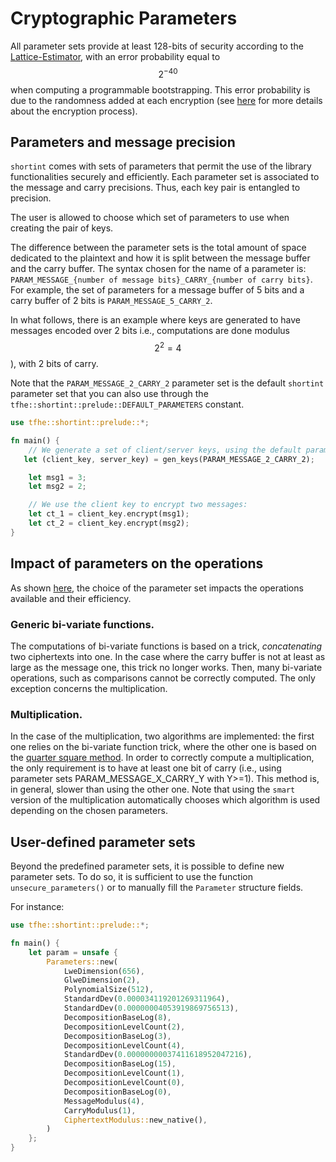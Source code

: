 # Cryptographic Parameters

All parameter sets provide at least 128-bits of security according to the [Lattice-Estimator](https://github.com/malb/lattice-estimator), with an error probability equal to $$2^{-40}$$ when computing a programmable bootstrapping. This error probability is due to the randomness added at each encryption (see [here](../getting\_started/security\_and\_cryptography.md) for more details about the encryption process).

## Parameters and message precision

`shortint` comes with sets of parameters that permit the use of the library functionalities securely and efficiently. Each parameter set is associated to the message and carry precisions. Thus, each key pair is entangled to precision.

The user is allowed to choose which set of parameters to use when creating the pair of keys.

The difference between the parameter sets is the total amount of space dedicated to the plaintext and how it is split between the message buffer and the carry buffer. The syntax chosen for the name of a parameter is: `PARAM_MESSAGE_{number of message bits}_CARRY_{number of carry bits}`. For example, the set of parameters for a message buffer of 5 bits and a carry buffer of 2 bits is `PARAM_MESSAGE_5_CARRY_2`.

In what follows, there is an example where keys are generated to have messages encoded over 2 bits i.e., computations are done modulus $$2^2 = 4$$), with 2 bits of carry.

Note that the `PARAM_MESSAGE_2_CARRY_2` parameter set is the default `shortint` parameter set that you can also use through the `tfhe::shortint::prelude::DEFAULT_PARAMETERS` constant.

```rust
use tfhe::shortint::prelude::*;

fn main() {
    // We generate a set of client/server keys, using the default parameters:
   let (client_key, server_key) = gen_keys(PARAM_MESSAGE_2_CARRY_2);

    let msg1 = 3;
    let msg2 = 2;

    // We use the client key to encrypt two messages:
    let ct_1 = client_key.encrypt(msg1);
    let ct_2 = client_key.encrypt(msg2);
}
```

## Impact of parameters on the operations

As shown [here](../getting\_started/benchmarks.md), the choice of the parameter set impacts the operations available and their efficiency.

### Generic bi-variate functions.

The computations of bi-variate functions is based on a trick, _concatenating_ two ciphertexts into one. In the case where the carry buffer is not at least as large as the message one, this trick no longer works. Then, many bi-variate operations, such as comparisons cannot be correctly computed. The only exception concerns the multiplication.

### Multiplication.

In the case of the multiplication, two algorithms are implemented: the first one relies on the bi-variate function trick, where the other one is based on the [quarter square method](https://en.wikipedia.org/wiki/Multiplication\_algorithm#Quarter\_square\_multiplication). In order to correctly compute a multiplication, the only requirement is to have at least one bit of carry (i.e., using parameter sets PARAM\_MESSAGE\_X\_CARRY\_Y with Y>=1). This method is, in general, slower than using the other one. Note that using the `smart` version of the multiplication automatically chooses which algorithm is used depending on the chosen parameters.

## User-defined parameter sets

Beyond the predefined parameter sets, it is possible to define new parameter sets. To do so, it is sufficient to use the function `unsecure_parameters()` or to manually fill the `Parameter` structure fields.

For instance:

```rust
use tfhe::shortint::prelude::*;

fn main() {
    let param = unsafe {
        Parameters::new(
            LweDimension(656),
            GlweDimension(2),
            PolynomialSize(512),
            StandardDev(0.000034119201269311964),
            StandardDev(0.00000004053919869756513),
            DecompositionBaseLog(8),
            DecompositionLevelCount(2),
            DecompositionBaseLog(3),
            DecompositionLevelCount(4),
            StandardDev(0.00000000037411618952047216),
            DecompositionBaseLog(15),
            DecompositionLevelCount(1),
            DecompositionLevelCount(0),
            DecompositionBaseLog(0),
            MessageModulus(4),
            CarryModulus(1),
            CiphertextModulus::new_native(),
        )
    };
}
```
